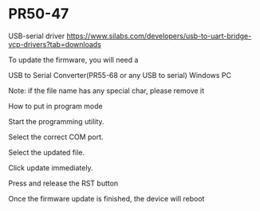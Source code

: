 # PR50-47

USB-serial driver https://www.silabs.com/developers/usb-to-uart-bridge-vcp-drivers?tab=downloads

To update the firmware, you will need a

USB to Serial Converter(PR55-68 or any USB to serial) Windows PC 

Note: if the file name has any special char, please remove it

How to put in program mode

Start the programming utility.

Select the correct COM port.

Select the updated file.

Click update immediately.

Press and release the RST button

Once the firmware update is finished, the device will reboot

